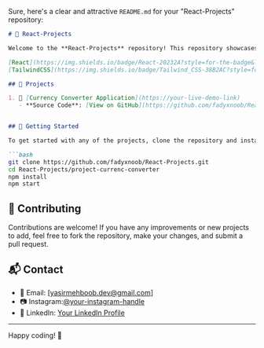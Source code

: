 Sure, here's a clear and attractive `README.md` for your "React-Projects" repository:

```markdown
# 🌟 React-Projects

Welcome to the **React-Projects** repository! This repository showcases a collection of projects built using **React.js** and **Tailwind CSS**.

[React](https://img.shields.io/badge/React-20232A?style=for-the-badge&logo=react&logoColor=61DAFB)
[TailwindCSS](https://img.shields.io/badge/Tailwind_CSS-38B2AC?style=for-the-badge&logo=tailwind-css&logoColor=white)

## 🚀 Projects

1. 💱 [Currency Converter Application](https://your-live-demo-link)
   - **Source Code**: [View on GitHub](https://github.com/fadyxnoob/Reacts-Projects/tree/main/currency-converter)


## 📖 Getting Started

To get started with any of the projects, clone the repository and install the necessary dependencies:

```bash
git clone https://github.com/fadyxnoob/React-Projects.git
cd React-Projects/project-currenc-converter
npm install
npm start
```

## 🤝 Contributing

Contributions are welcome! If you have any improvements or new projects to add, feel free to fork the repository, make your changes, and submit a pull request.

## 📬 Contact

- 📧 Email: [yasirmehboob.dev@gmail.com]
- 📷 Instagram:[@your-instagram-handle](https://www.instagram.com/byt3blitz/)
- 💼 LinkedIn: [Your LinkedIn Profile](https://www.linkedin.com/in/yasir-mehboob-56310a288/)

---

Happy coding! 🚀
